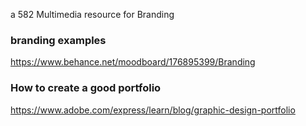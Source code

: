 a 582 Multimedia resource for Branding

### branding examples
https://www.behance.net/moodboard/176895399/Branding

### How to create a good portfolio
https://www.adobe.com/express/learn/blog/graphic-design-portfolio
